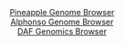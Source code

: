 <div id="Pineapple_Genome_Browser" align="center">
  <a href="https://igv.org/app/?sessionURL=blob:zZJdT9swFIb_iyXQJqX5JAmJhKZCA4V2pUCziiIUuYmTGhI72E5SWvW_7wxt2s2Q6MWmRY7kHNnxex4_W9QSISlnKES2brm6ZSENyRXv7nBVl2SCKyJRmONSEg0JkhNBWEpQuEU5lgrHt2PYuVKqlqFhUFX3KswKrktHxxXecIY7qae8Ms54WeIlF1hxIY1TgVtu0KLtdWSJ61qHsx3dNTKssIHLesWZ5EZNWJF08L_kVykpCOMVSaqmVPQtQAJ5IGOm5_hLf37XT1Mi5Yi8XmYn_dFl_5sTxYsL72wRXw_nsTc_vKMFw6oR5GQjnEW2Oe4mUT0thPs0uZnO_VmLx5v.gTM4jNY1FUSeWL517PguPACGsoys_6eeYdA9.x6mVbyOrcFosBys7u8DdmCfdwz76XAx697pfKehkqcNmIDSlfBDy9Qc09Nc2.v9mFrHmmkGwEdwisKHRw0pgdNnWP6wReq1Bl.QJC_Nmzoa4iIjAoW9wDR9Kwhs98g_MoPA2mlb1Ijy78E9j28D37T7tu0lOS0VyJwlktVSx4zpbZrrxWZPml_H183VYBg9v4hxNT2wT9etJ6c2MI0vni6P_sjTAwZw_NslQrMfSfVP3PtIEF0t9xWuu2lnt5vnJpoNouiKLWqgNGlHHBjB7BTe4l1M.yHKuaiwgvVQgc.f5rVYUMwUFFoq6ZKWVL3OgSbvUGjZDgiMUl5yMBKJYvnJ1EzNcs3Pv0V1do.77w--">Pineapple Genome Browser</a>
</div>
<div id="Alphonso_Genome_Browser" align="center">
  <a href="https://igv.org/app/?sessionURL=blob:zZNRb9owFIX_i6VWmxQSJyGEREITbYEWWqqmohSqKnISJ3g4dmo7oRTx3.eiTXtZpfKwaZIf7Cvb95zjzzvQYCEJZyAEjml7pm0DA8gV39yjsqJ4ikosQZgjKrEBBM6xwCzFINyBHEmFZtG1PrlSqpKhZRFVtUrECm5K10QleuMMbaSZ8tI655SihAukuJDWmUANt0jRtDY4QVVl6t6u6VkZUshCtFpxJrlVYVbEG31f_KsUF5jxEsdlTRU5CIi1Hq0xM3P0rT._76cplnKCt1dZrz.56j.4g9ly1Dlfzm4v57PO_PSeFAypWuDelK.b5YkzdMejTXV3uVzIxbqe1l49fhjenLgXp4PXiggse7Zvd13f89qBjoawDL_.T671IEc6H6dny.9TJ78cEh81dHJNlFx0vBtnDT_wvTcA5WmtSQDpSvihDQ0XdgzP6bTep3bXgPA9HcEJCJ.eDaAEStd6.9MOqG2leQESv9QHdAzARYYFCFsBhL4dBI7X9tswCOy9sQO1oH8v2uEsCnzo9B2nE.eEKg1zFktWSRMxZjZpbhZvR2b51i3xunmE5MHPR49ndDvwo6GXdL0y_ZAh3frwfNroZxT9E.o.I8RUybGo4XI2gXeIRRG_ref6t_HoIhvLPEom7h8_mQe13ePCybkokdL7dUUvf_LWIEEQU7rQEEkSQonaznWOfANC23E1tiDllGsOgSiSL9CAhu3Br7_xdPfP.x8-">Alphonso Genome Browser</a>
</div>


<div id="DAF_Genomics_Browser" align="center">
  <a href="https://igv.org/app/?sessionURL=blob:tZFra9swFIb_i6D95Kt8iw1hOFvahuxGgxdIKeHMPo6dWpYryXGzkP8.4XUMNsoYdCAJiXN5X53nRA4oZM1bkhBquYHlusQgsuLDCljX4EdgKElSQiPRIAJLFNjmSJITKUEqyG7f68pKqU4mtl1Aae6w5azOpSU9CzpT8l5VqFNNagGDb7yFQVo5ZzpZgQ1NV_FWchvyHKU0HbvDdrcdQB8_Y9uxJW5Z36h6VN1qE9pYYZWg3dZtgU9_MfIflPWq36TrVTrWL_G4KKbpcpF.8ebZ5jp8u8k.3ayzcH25qnctqF7gdO.lGXZNOHQPNxf0an.c.Yt5waLoQ8_zC._d5fypqwXKqRu5Ey8KQkrJ2SANz3sNgeSVcBPXNyI6Majvm89XLwj1FASvSXJ3bxAlIH_Q6Xcnoo6dRkUkPvYjNYNwUaAgiRk7TuTGMQ38yHfi2D0bJ9KL5pVZXmW3ceTQlNLQ.gpM65d1Mw5QC_0ZfC2Qv3XW.19BOY9F3V0Hh80As88snx8Kfz87esuJ3L2AySAvfqvkgoHSoR_PZyjQaDWGrfpFxTvfn78D">DAF Genomics Browser</a>
</div>
